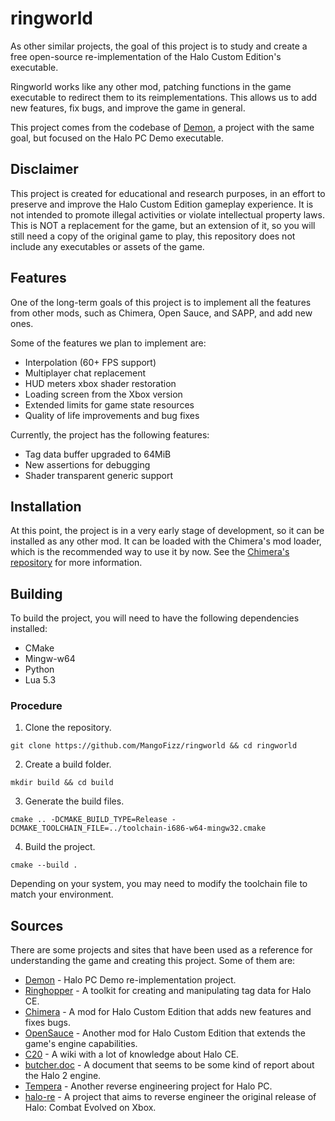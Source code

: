 # ringworld

As other similar projects, the goal of this project is to study and create a free open-source re-implementation of the Halo Custom Edition's executable.

Ringworld works like any other mod, patching functions in the game executable to redirect them to its reimplementations. This allows us to add new features, fix bugs, and improve the game in general. 

This project comes from the codebase of [Demon](https://github.com/Aerocatia/demon), a project with the same goal, but focused on the Halo PC Demo executable. 

## Disclaimer

This project is created for educational and research purposes, in an effort to preserve and improve the Halo Custom Edition gameplay experience. It is not intended to promote illegal activities or violate intellectual property laws. This is NOT a replacement for the game, but an extension of it, so you will still need a copy of the original game to play, this repository does not include any executables or assets of the game.

## Features

One of the long-term goals of this project is to implement all the features from other mods, such as Chimera, Open Sauce, and SAPP, and add new ones. 

Some of the features we plan to implement are:

- Interpolation (60+ FPS support)
- Multiplayer chat replacement
- HUD meters xbox shader restoration
- Loading screen from the Xbox version
- Extended limits for game state resources
- Quality of life improvements and bug fixes

Currently, the project has the following features:

- Tag data buffer upgraded to 64MiB
- New assertions for debugging
- Shader transparent generic support

## Installation

At this point, the project is in a very early stage of development, so it can be installed as any other mod. It can be loaded with the Chimera's mod loader, which is the recommended way to use it by now. See the [Chimera's repository](https://github.com/SnowyMouse/chimera?tab=readme-ov-file#mod-support) for more information.

## Building

To build the project, you will need to have the following dependencies installed:

- CMake
- Mingw-w64
- Python
- Lua 5.3

### Procedure

1. Clone the repository.
```
git clone https://github.com/MangoFizz/ringworld && cd ringworld
```
2. Create a build folder.
```
mkdir build && cd build
```
3. Generate the build files.
```
cmake .. -DCMAKE_BUILD_TYPE=Release -DCMAKE_TOOLCHAIN_FILE=../toolchain-i686-w64-mingw32.cmake
```
4. Build the project.
```
cmake --build .
```

Depending on your system, you may need to modify the toolchain file to match your environment.

## Sources 

There are some projects and sites that have been used as a reference for understanding the game and creating this project. Some of them are:

- [Demon](https://github.com/Aerocatia/demon) 
\- Halo PC Demo re-implementation project.
- [Ringhopper](https://github.com/FishAndRips/ringhopper)
\- A toolkit for creating and manipulating tag data for Halo CE.
- [Chimera](https://github.com/SnowyMouse/chimera) 
\- A mod for Halo Custom Edition that adds new features and fixes bugs.
- [OpenSauce](https://github.com/MirisWisdom/OpenSauce) 
\- Another mod for Halo Custom Edition that extends the game's engine capabilities.
- [C20](https://c20.reclaimers.net/) 
\- A wiki with a lot of knowledge about Halo CE.
- [butcher.doc](http://game-tech.com/Talks/Butcher.doc) 
\- A document that seems to be some kind of report about the Halo 2 engine.
- [Tempera](https://github.com/Dwood15/Tempera) 
\- Another reverse engineering project for Halo PC.
- [halo-re](https://github.com/halo-re/halo) 
\- A project that aims to reverse engineer the original release of
Halo: Combat Evolved on Xbox.
